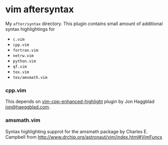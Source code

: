 # vim aftersyntax

My `after/syntax` directory. This plugin contains small amount of additional
syntax highlightings for
  - `c.vim`
  - `cpp.vim`
  - `fortran.vim`
  - `netrw.vim`
  - `python.vim`
  - `qf.vim`
  - `tex.vim`
  - `tex/amsmath.vim`


### cpp.vim

This depends on [vim-cpp-enhanced-highlight](https://github.com/octol/vim-cpp-enhanced-highlight)
plugin by Jon Haggblad <jon@haeggblad.com>.


### amsmath.vim

Syntax highlighting supprot for the amsmath package by Charles E. Campbell from
<http://www.drchip.org/astronaut/vim/index.html#VimFuncs>
